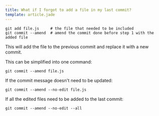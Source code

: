 ```yaml
---
title: What if I forgot to add a file in my last commit?
template: article.jade
---
```


```
git add file.js     # the file that needed to be included
git commit --amend  # amend the commit done before step 1 with the added file
```
This will add the file to the previous commit and replace it with a new commit.

This can be simplified into one command:

```
git commit --amend file.js
```

If the commit message doesn't need to be updated:

```
git commit --amend --no-edit file.js
```

If all the edited files need to be added to the last commit:

```
git commit --amend --no-edit --all
```
